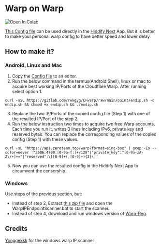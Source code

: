# Warp on Warp

[![Open In Colab](https://colab.research.google.com/assets/colab-badge.svg)](https://colab.research.google.com/github/epg900/warp/blob/main/warp.ipynb)

[This Config file](WoW/WarpOnWarp-HiddifyNext.json) can be used directly in the [Hiddify Next](https://github.com/hiddify/hiddify-next/releases) App. But it is better to make your personal warp config to have better speed and lower delay.

## How to make it?

### Android, Linux and Mac

1. Copy the [Config file](WoW/WarpOnWarp-HiddifyNext.json) to an editor.
2. Run the below command in the termux(Android Shell), linux or mac to acquire best working IP/Ports of the Cloudflare Warp. After running select option 1.
```
curl -sSL https://gitlab.com/rwkgyg/CFwarp/raw/main/point/endip.sh -o endip.sh && chmod +x endip.sh && ./endip.sh
```
3. Replace the two IP/Ports of the copied config file (Step 1) with one of the resulted IP/Port of the step 2.
4. Run the below instruction two times to acquire two free Warp accounts. Each time you run it, writes 3 lines including IPv6, private key and reserved bytes. You can replace the corresponding values of the copied config (Step 1) with these values.
```
curl -sL "https://api.zeroteam.top/warp?format=sing-box" | grep -Eo --color=never '"2606:4700:[0-9a-f:]+/128"|"private_key":"[0-9a-zA-Z\/+]+="|"reserved":\[[0-9]+(,[0-9]+){2}\]'
```
5. Now you can use the resulted config in the Hiddify Next App to circumvent the censorship.

### Windows

Use steps of the previous section, but:

 - Instead of step 2, Extract [this zip file](https://raw.githubusercontent.com/Elfiinaa/ConfigFiles/main/WoW/WarpIPScanner-Win-v23.11.15.zip) and open the WarpIPEndpointScanner.bat to start the scanner.
 - Instead of step 4, download and run windows version of [Warp-Reg](https://github.com/badafans/warp-reg/releases).

 ## Credits
 
 [Yonggekkk](https://github.com/yonggekkk/warp-yg) for the windows warp IP scanner
